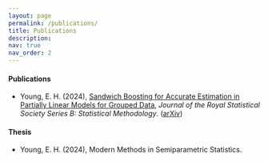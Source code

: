 ```yaml
---
layout: page
permalink: /publications/
title: Publications
description: 
nav: true
nav_order: 2
---
```


#### Publications

- Young, E. H. (2024), [Sandwich Boosting for Accurate Estimation in Partially Linear Models for Grouped Data](https://academic.oup.com/jrsssb/advance-article/doi/10.1093/jrsssb/qkae032/7667645), *Journal of the Royal Statistical Society Series B: Statistical Methodology*. ([arXiv](https://arxiv.org/abs/2307.11401))

#### Thesis
- Young, E. H. (2024), Modern Methods in Semiparametric Statistics.
